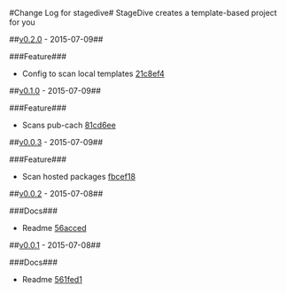 #Change Log for stagedive#
StageDive creates a template-based project for you

##[v0.2.0](http://github.com/mikemitterer/dart-stagedive/compare/v0.1.0...v0.2.0) - 2015-07-09##

###Feature###
* Config to scan local templates [21c8ef4](https://github.com/mikemitterer/dart-stagedive/commit/21c8ef42992b4e9eb9d76a445d5e628e68f17f15)

##[v0.1.0](http://github.com/mikemitterer/dart-stagedive/compare/v0.0.3...v0.1.0) - 2015-07-09##

###Feature###
* Scans pub-cach [81cd6ee](https://github.com/mikemitterer/dart-stagedive/commit/81cd6eedadcb1aaa5f0336c42dc64e02b884a811)

##[v0.0.3](http://github.com/mikemitterer/dart-stagedive/compare/v0.0.2...v0.0.3) - 2015-07-09##

###Feature###
* Scan hosted packages [fbcef18](https://github.com/mikemitterer/dart-stagedive/commit/fbcef1812a86275080206b3f7111b554214558db)

##[v0.0.2](http://github.com/mikemitterer/dart-stagedive/compare/v0.0.1...v0.0.2) - 2015-07-08##

###Docs###
* Readme [56acced](https://github.com/mikemitterer/dart-stagedive/commit/56acced4de178030d82920ac7398326f5cce00ee)

##[v0.0.1](http://github.com/mikemitterer/dart-stagedive/compare/v0.0.1) - 2015-07-08##

###Docs###
* Readme [561fed1](https://github.com/mikemitterer/dart-stagedive/commit/561fed1fb4c925b12b3ff4994786bce753af9cff)
